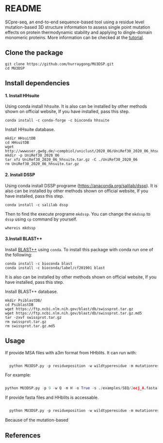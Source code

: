 # README
SCpre-seq, an end-to-end sequence-based tool using a residue level mutation-based 3D structure information to assess single point mutation effects on protein thermodynamic stability and applying to dingle-domain monomeric proteins. More information can be checked at the [tutorial](https://mu3dsp.readthedocs.io/en/latest/).
## Clone the package

```
git clone https://github.com/hurraygong/MU3DSP.git
cd MU3DSP
```

## Install dependencies
#### 1. Install HHsuite

Using conda install hhsuite. It is also can be installed by other methods shown on official website,  If you have installed, pass this step.
```
conda install -c conda-forge -c bioconda hhsuite
```
Install HHsuite database.
```
mkdir HHsuitDB
cd HHsuitDB
wget http://wwwuser.gwdg.de/~compbiol/uniclust/2020_06/UniRef30_2020_06_hhsuite.tar.gz
mkdir -p UniRef30_2020_06
tar xfz UniRef30_2020_06_hhsuite.tar.gz -C ./UniRef30_2020_06
rm UniRef30_2020_06_hhsuite.tar.gz
```


#### 2. Install DSSP

Using conda install DSSP programe (https://anaconda.org/salilab/dssp). It is also can be installed by other methods shown on official website,  If you have installed, pass this step.
```
conda install -c salilab dssp
```
Then to find the execute programe `mkdssp`. You can change the `mkdssp`
to `dssp` using `cp` command by yourself.
```
whereis mkdssp
```
#### 3.Install BLAST++

Install [BLAST++]( (https://anaconda.org/bioconda/blast)) using `conda`. To install this package with conda run one of the following:
```
conda install -c bioconda blast
conda install -c bioconda/label/cf201901 blast
```
It is also can be installed by other methods shown on official website,  If you have installed, pass this step.

Install BLAST++ database.
```
mkdir PsiblastDB/
cd PsiblastDB
wget https://ftp.ncbi.nlm.nih.gov/blast/db/swissprot.tar.gz
wget https://ftp.ncbi.nlm.nih.gov/blast/db/swissprot.tar.gz.md5
tar -zxvf swissprot.tar.gz
rm swissprot.tar.gz
rm swissprot.tar.gz.md5
```


## Usage

If provide MSA files with a3m format from HHblits. It can run with:
```python

  python MU3DSP.py -p residueposition -w wildtyperesidue -m mutationresidue -o outfilename -s sequencepath --pdbpath pdbfilepath --dssppath dsspfilepath --dsspbin mkdssp-path --psiblastbin  psiblast-path --hhblitsbin hhblits-path --psiblastout psioutfile-path --psiblastpssm pssmoutfile-path --psiblastdb swissprot-path --hhblitshhm hhmoutfile-path --seqa3m MSA-a3m-file --printout True

```
For example:
```python

python MU3DSP.py -p 9 -w Q -m H -o True -s ./examples/SEQ/2ocj_A.fasta --pdbpath ./examples/PDBtest --dssppath ./examples/DSSPtest --dsspbin dssp --psiblastbin  psiblast --hhblitsbin hhmake --psiblastout ./examples/psiout --psiblastpssm ./examples/pssmout --psiblastdb ./PsiblastDB/swissprot --hhblitshhm ./examples/hhmout --outfilepath ./examples/2ocj_Q9H.npy --seqa3m ./examples/a3m/p53.a3m --printout True
```

If provide fasta files and HHblits is accessable.

```python

  python MU3DSP.py -p residueposition -w wildtyperesidue -m mutationresidue -o outfilename -s sequencepath --pdbpath pdbfilepath --dssppath dsspfilepath --dsspbin mkdssp-path --psiblastbin  psiblast-path --hhblitsbin hhblits-path --psiblastout psioutfile-path --psiblastpssm pssmoutfile-path --psiblastdb swissprot-path --hhblitsdb UniRef30_2020_06-path --hhblitsout hhblitoutpath --hhblitshhm hhmoutfilepath --printout True

```

Because of the mutation-based 
## References
